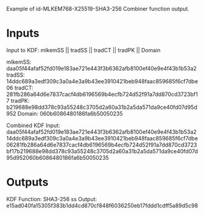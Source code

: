 Example of id-MLKEM768-X25519-SHA3-256 Combiner function output.

# Inputs

Input to KDF: mlkemSS || tradSS || tradCT || tradPK || Domain

mlkemSS: daa05f44afaf52fd019e183ae721e443f3b6362afb8100ef40e9e4f43b1b53a2
tradSS:  14ddc689a3edf309c3a0a4e3a9b43ee3910421beb948faac859685f6cf7dbe06
tradCT:  281fb286a64d6e7837cacf4db6196569b4ecfb724d52f91a7dd870cd3723bf17
tradPK:  b219688e98dd378c93a55248c3705d2a60a31b2a5da571da9ce40fd07d95d952
Domain:  060b6086480186fa6b50050235

Combined KDF Input: daa05f44afaf52fd019e183ae721e443f3b6362afb8100ef40e9e4f43b1b53a214ddc689a3edf309c3a0a4e3a9b43ee3910421beb948faac859685f6cf7dbe06281fb286a64d6e7837cacf4db6196569b4ecfb724d52f91a7dd870cd3723bf17b219688e98dd378c93a55248c3705d2a60a31b2a5da571da9ce40fd07d95d952060b6086480186fa6b50050235

# Outputs

KDF Function: SHA3-256
ss Output: e15ad040fa15305f383b1dd4cd870cf848f6036250eb17fddd1cdff5a89d5c98
